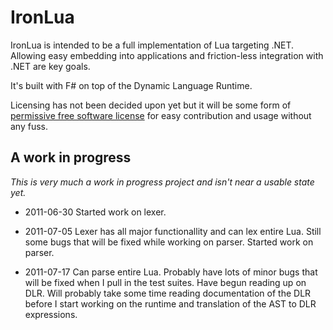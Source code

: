 # IronLua

IronLua is intended to be a full implementation of Lua targeting .NET. Allowing easy embedding into applications and friction-less integration with .NET are key goals.

It's built with F# on top of the Dynamic Language Runtime.

Licensing has not been decided upon yet but it will be some form of [permissive free software license](http://en.wikipedia.org/wiki/Permissive_free_software_licence) for easy contribution and usage without any fuss.

## A work in progress

*This is very much a work in progress project and isn't near a usable state yet.*

* 2011-06-30
  Started work on lexer.

* 2011-07-05
  Lexer has all major functionallity and can lex entire Lua. Still some bugs that will be fixed while working on parser.
  Started work on parser.

* 2011-07-17
  Can parse entire Lua. Probably have lots of minor bugs that will be fixed when I pull in the test suites.
  Have begun reading up on DLR. Will probably take some time reading documentation of the DLR before I start working on the runtime and translation of the AST to DLR expressions.
